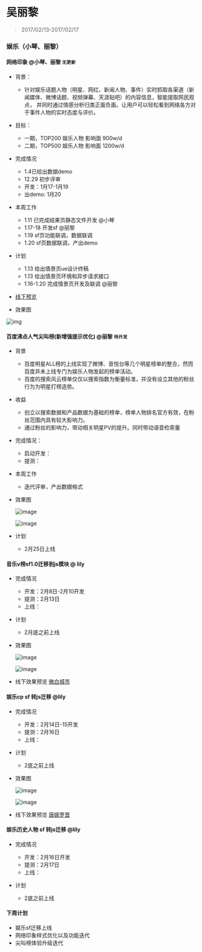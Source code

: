 # 吴丽黎

> 2017/02/13-2017/02/17

### 娱乐（小琴、丽黎）
 
#### 网络印象 @小琴、丽黎 `无更新`
- 背景：
	* 针对娱乐话题人物（明星、网红、新闻人物、事件）实时抓取各渠道（新闻媒体、微博话题、视频弹幕、天涯贴吧）的内容信息，智能提取网民观点，
并同时通过情感分析归类正面负面。让用户可以轻松看到网络各方对于事件人物的实时态度与评价。 

- 目标：
	* 一期，TOP200 娱乐人物 影响面 900w/d
	* 二期，TOP500 娱乐人物 影响面 1200w/d 

- 完成情况
	* 1.4已给出数据demo
	* 12.29 初步评审
	* 开发：1月17-1月19
    * 出demo: 1月20

- 本周工作
	* 1.11 已完成结果页静态文件开发 @小琴
	* 1.17-18 开发sf @丽黎
 	* 1.19 sf页功能联调，数据联调
	* 1.20 sf页数据联调，产出demo 

- 计划
	* 1.13 给出情景页ue设计终稿
	* 1.13 给出情景页环境和异步请求接口
	* 1.16-1.20 完成情景页开发及联调 @丽黎

- [线下预览](https://wwwhttps.baidu.com/s?dev=1&dev_workspace=platform&dev_module=aladdin-wise&dev_tpl=impress&dev_path=searchaladdin&dev_tpltype=default&sid=99999&dev_online=0&dev_file=default.xml&dev_fileformat=xml&dev_pos=asResult&wd=%E6%9E%97%E4%B8%B9%E5%AD%90%E5%A5%B3%E7%BA%BF%E4%B8%8B&word=%E6%9E%97%E4%B8%B9%E5%AD%90%E5%A5%B3%E7%BA%BF%E4%B8%8B)

- 效果图

![img](http://wiki.baidu.com/download/attachments/258842251/image2017-1-12%2010%3A51%3A20.png?version=1&modificationDate=1484189479774&api=v2)

#### 百度沸点人气尖叫榜(新增强提示优化) @丽黎 `待开发`
 
- 背景
	* 百度明星ALL榜的上线实现了微博、音悦台等几个明星榜单的整合，然而百度并未上线专门为娱乐人物发起的榜单活动。
	* 百度的搜索风云榜单仅仅以搜索指数为衡量标准，并没有设立其他的粉丝行为为明星打榜造势。 

- 收益
	* 创立以搜索数据和产品数据为基础的榜单，榜单人物排名官方有效，在粉丝范围内具有较大影响力。
	* 通过粉丝的影响力，带动相关明星PV的提升。同时带动语音检索量 

- 完成情况：
	* 启动开发：
	* 提测： 

- 本周工作
	* 迭代评审，产出数据格式 

- 效果图

	![image](http://gitlab.baidu.com/psfe/ala-weeklyreport/uploads/f6e02322cbdf02d2ae17463ccf38750a/image.png)

	![image](http://gitlab.baidu.com/psfe/ala-weeklyreport/uploads/d0a01165c2b209c62f55058c2c2296a2/image.png)

- 计划
	* 2月25日上线
 
#### 音乐v榜sf1.0迁移到js模块  @ lily

- 完成情况
	* 开发：2月8日-2月10开发
	* 提测：2月13日
	* 上线：

- 计划
	* 2月底之前上线

- 效果图 

	![image](http://gitlab.baidu.com/psfe/ala-weeklyreport/uploads/677f275789cb11e5db3e4c82fc3642a1/image.png)

	![image](http://gitlab.baidu.com/psfe/ala-weeklyreport/uploads/9bb9f74ffbd03ed66e14f45a10b8008e/image.png)
 
- 线下效果预览 [微白城市](http://cp01-ala-fe-col-1.epc.baidu.com:8003/s?word=%E5%BE%AE%E7%99%BD%E5%9F%8E%E5%B8%82)
 
#### 娱乐cp sf 转js迁移 @lily

- 完成情况
	* 开发：2月14日-15开发
	* 提测：2月16日
	* 上线：

- 计划
	* 2底之前上线

- 效果图 

	![image](http://gitlab.baidu.com/psfe/ala-weeklyreport/uploads/39e8c9f8d7b2c1e115e1043efdd8dfab/image.png)

	![image](http://gitlab.baidu.com/psfe/ala-weeklyreport/uploads/01e34d21a644248909ae5cde806cb7ec/image.png)

- 线下效果预览 [唐嫣罗晋](http://cp01-ala-fe-col-1.epc.baidu.com:8003/s?word=%E5%94%90%E5%AB%A3%E7%BD%97%E6%99%8B)

#### 娱乐历史人物 sf 转js迁移 @lily

- 完成情况
	* 开发：2月16日开发
	* 提测：2月17日
	* 上线：

- 计划
	* 2底之前上线

#### 下周计划

* 娱乐sf迁移上线
* 网络印象样式优化以及功能迭代
* 尖叫榜体验升级迭代